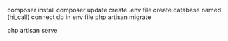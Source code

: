 composer install
composer update
create .env file
create database named (hi_call)
connect db in env file
php artisan migrate

php artisan serve
